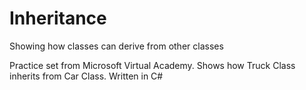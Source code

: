 # Inheritance
Showing how classes can derive from other classes

Practice set from Microsoft Virtual Academy. Shows how Truck Class inherits from Car Class. Written in C#
